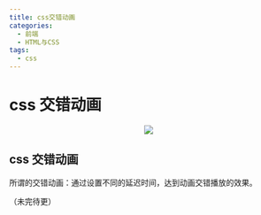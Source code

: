 ```yaml
---
title: css交错动画
categories:
  - 前端
  - HTML与CSS
tags:
  - css
---
```


# css 交错动画

<p align="center">
  <img src="https://cdn.jsdelivr.net/gh/ytppp/ytpblog-image-store/img/1702ee051447ef55.gif">
</p>

<!-- more -->

## css 交错动画

所谓的交错动画：通过设置不同的延迟时间，达到动画交错播放的效果。

（未完待更）
